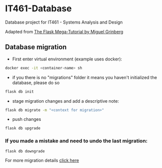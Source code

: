 # IT461-Database

Database project for IT461 - Systems Analysis and Design

Adapted from [The Flask Mega-Tutorial by Miguel Grinberg](https://blog.miguelgrinberg.com/post/the-flask-mega-tutorial-part-i-hello-world)

## Database migration
- First enter virtual environment (example uses docker):
```bash
docker exec -it <container-name> sh
```
- if you there is no "migrations" folder it means you haven't initialized the database, please do so
```bash
flask db init
```
- stage migration changes and add a descriptive note:
```bash
flask db migrate -m "<context for migration>"
```
- push changes
```bash
flask db upgrade
```

### If you made a mistake and need to undo the last migration:
```bash
flask db downgrade
```

For more migration details [click here](https://blog.miguelgrinberg.com/post/the-flask-mega-tutorial-part-iv-database)